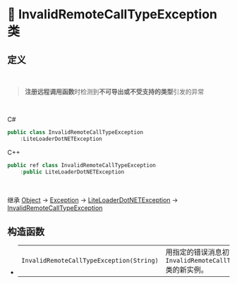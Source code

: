 # 🔖 InvalidRemoteCallTypeException 类

## 定义

<br>

> **注册远程调用函数**时检测到**不可导出或不受支持的类型**引发的异常

<br>

C#
```cs
public class InvalidRemoteCallTypeException
    :LiteLoaderDotNETException
```
C++
```cpp
public ref class InvalidRemoteCallTypeException
    :public LiteLoaderDotNETException
```
<br>

继承 [Object](https://docs.microsoft.com/zh-cn/dotnet/api/system.object?view=net-6.0) → [Exception](https://docs.microsoft.com/zh-cn/dotnet/api/system.exception?view=net-6.0) → [LiteLoaderDotNETException](zh_CN/NET/APIs/Namespace/LLNET.Core/Class/LiteLoaderDotNETException/LiteLoaderDotNETException.md) → 
[InvalidRemoteCallTypeException](zh_CN/NET/APIs/Namespace/LLNET.Core/Class/InvalidRemoteCallTypeException/InvalidRemoteCallTypeException.md)

## 构造函数
- 
    |||
    |-|-|
    |`InvalidRemoteCallTypeException(String)`|用指定的错误消息初始化 `InvalidRemoteCallTypeException` 类的新实例。|

<br>


